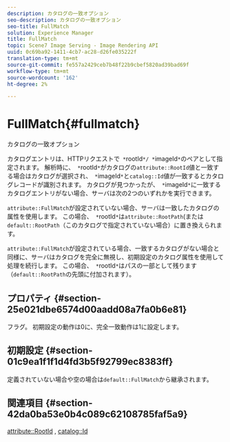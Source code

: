 ```yaml
---
description: カタログの一致オプション
seo-description: カタログの一致オプション
seo-title: FullMatch
solution: Experience Manager
title: FullMatch
topic: Scene7 Image Serving - Image Rendering API
uuid: 0c69ba92-1411-4cb7-ac28-d26fe035222f
translation-type: tm+mt
source-git-commit: fe557a2429ceb7b48f22b9cbef5820ad39bad69f
workflow-type: tm+mt
source-wordcount: '162'
ht-degree: 2%

---
```



# FullMatch{#fullmatch}

カタログの一致オプション

カタログエントリは、HTTPリクエストで` *`rootId`*/ *`imageId`*`のペアとして指定されます。 解析時に、` *`rootId`*`がカタログの`attribute::RootId`値と一致する場合はカタログが選択され、` *`imageId`*`と`catalog::Id`値が一致するとカタログレコードが識別されます。 カタログが見つかったが、` *`imageId`*`に一致するカタログエントリがない場合、サーバは次の2つのいずれかを実行できます。

`attribute::FullMatch`が設定されていない場合、サーバは一致したカタログの属性を使用します。 この場合、` *`rootId`*`は`attribute::RootPath`(または`default::RootPath`（このカタログで指定されていない場合）に置き換えられます。

`attribute::FullMatch`が設定されている場合、一致するカタログがない場合と同様に、サーバはカタログを完全に無視し、初期設定のカタログ属性を使用して処理を続行します。 この場合、` *`rootId`*`はパスの一部として残ります（`default::RootPath`の先頭に付加されます）。

## プロパティ {#section-25e021dbe6574d00aadd08a7fa0b6e81}

フラグ。 初期設定の動作は0に、完全一致動作は1に設定します。

## 初期設定 {#section-01c9ea1f1f1d4fd3b5f92799ec8383ff}

定義されていない場合や空の場合は`default::FullMatch`から継承されます。

## 関連項目 {#section-42da0ba53e0b4c089c62108785faf5a9}

[attribute::RootId](../../../../../is-api/image-catalog/image-serving-api-ref/c-image-catalog-reference/c-attributes-reference/r-rootid.md#reference-13653312925e4a08b90f99961d53f546) ,  [catalog::Id](/help/aem-is-ir-api/is-api/image-catalog/image-serving-api-ref/c-image-catalog-reference/c-image-svg-data-reference/c-image-data-reference/r-id-cat.md)
